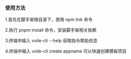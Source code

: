 ### 使用方法

1.首先在脚手架根目录下，使用 npm link 命令

2.执行 pnpm install 命令，安装脚手架相关依赖

3.终端中输入 voile-cli --help 获取指令帮助信息

4.终端中输入 voile-cli create appname 可以快速创建模板项目
